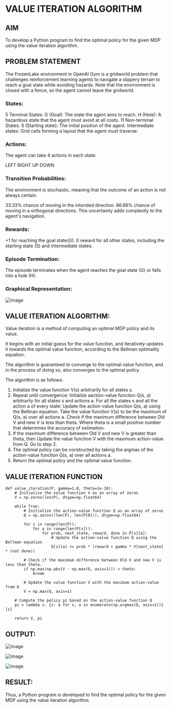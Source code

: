 # VALUE ITERATION ALGORITHM

## AIM
To develop a Python program to find the optimal policy for the given MDP using the value iteration algorithm.

## PROBLEM STATEMENT
The FrozenLake environment in OpenAI Gym is a gridworld problem that challenges reinforcement learning agents to navigate a slippery terrain to reach a goal state while avoiding hazards. Note that the environment is closed with a fence, so the agent cannot leave the gridworld.

### States:
5 Terminal States:
  G (Goal): The state the agent aims to reach.
  H (Hole): A hazardous state that the agent must avoid at all costs.
11 Non-terminal States:
  S (Starting state): The initial position of the agent.
  Intermediate states: Grid cells forming a layout that the agent must traverse.

### Actions:
The agent can take 4 actions in each state:

LEFT
RIGHT
UP
DOWN
### Transition Probabilities:
The environment is stochastic, meaning that the outcome of an action is not always certain.

33.33% chance of moving in the intended direction.
66.66% chance of moving in a orthogonal directions.
This uncertainty adds complexity to the agent's navigation.

### Rewards:
+1 for reaching the goal state(G).
0 reward for all other states, including the starting state (S) and intermediate states.

### Episode Termination:
The episode terminates when the agent reaches the goal state (G) or falls into a hole (H).

### Graphical Representation:
![image](https://github.com/AavulaTharun/rl-value-iteration/assets/93427201/2e9d2983-c59e-4959-a13a-920f91b41df1)

## VALUE ITERATION ALGORITHM:
Value iteration is a method of computing an optimal MDP policy and its value.

It begins with an initial guess for the value function, and iteratively updates it towards the optimal value function, according to the Bellman optimality equation.

The algorithm is guaranteed to converge to the optimal value function, and in the process of doing so, also converges to the optimal policy.


The algorithm is as follows:

1. Initialize the value function V(s) arbitrarily for all states s.
2. Repeat until convergence:
     Initialize aaction-value function Q(s, a) arbitrarily for all states s and actions a.
     For all the states s and all the action a of every state:
    Update the action-value function Q(s, a) using the Bellman equation.
    Take the value function V(s) to be the maximum of Q(s, a) over all actions a.
    Check if the maximum difference between Old V and new V is less than theta.
    Where theta is a small positive number that determines the accuracy of estimation.
3. If the maximum difference between Old V and new V is greater than theta, then
     Update the value function V with the maximum action-value from Q.
     Go to step 2.
4. The optimal policy can be constructed by taking the argmax of the action-value function Q(s, a) over all actions a.
5. Return the optimal policy and the optimal value function.

## VALUE ITERATION FUNCTION
~~~
def value_iteration(P, gamma=1.0, theta=1e-10):
    # Initialize the value function V as an array of zeros
    V = np.zeros(len(P), dtype=np.float64)
    
    while True:
        # Initialize the action-value function Q as an array of zeros
        Q = np.zeros((len(P), len(P[0])), dtype=np.float64)
        
        for s in range(len(P)):
            for a in range(len(P[s])):
                for prob, next_state, reward, done in P[s][a]:
                    # Update the action-value function Q using the Bellman equation
                    Q[s][a] += prob * (reward + gamma * V[next_state] * (not done))
        
        # Check if the maximum difference between Old V and new V is less than theta.
        if np.max(np.abs(V - np.max(Q, axis=1))) < theta:
            break
        
        # Update the value function V with the maximum action-value from Q
        V = np.max(Q, axis=1)

    # Compute the policy pi based on the action-value function Q
    pi = lambda s: {s: a for s, a in enumerate(np.argmax(Q, axis=1))}[s]
    
    return V, pi
~~~
## OUTPUT:
![image](https://github.com/AavulaTharun/rl-value-iteration/assets/93427201/da4a4ed6-a71a-4b0e-97b3-4711ef574b9e)

![image](https://github.com/AavulaTharun/rl-value-iteration/assets/93427201/d05a3534-a434-42a0-bf28-3759b0cef576)

![image](https://github.com/AavulaTharun/rl-value-iteration/assets/93427201/7467f33f-47ed-4b2b-8bc2-0419bd7b3755)


## RESULT:
Thus, a Python program is developed to find the optimal policy for the given MDP using the value iteration algorithm.


